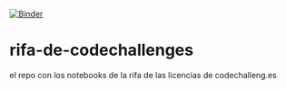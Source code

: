 [![Binder](https://mybinder.org/badge_logo.svg)](https://mybinder.org/v2/gh/tacos-de-datos/rifa-de-codechallenges/master)

# rifa-de-codechallenges
el repo con los notebooks de la rifa de las licencias de codechalleng.es
